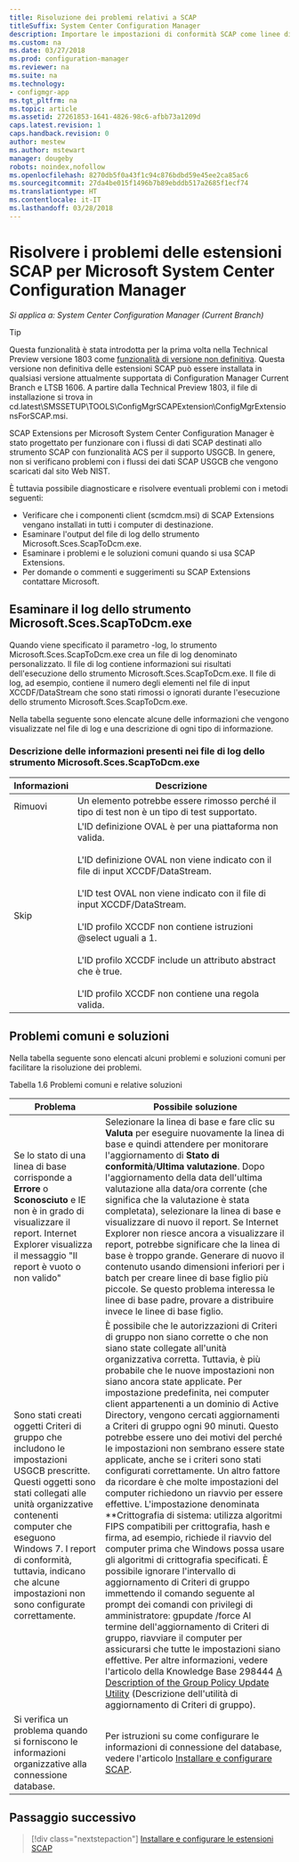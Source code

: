```yaml
---
title: Risoluzione dei problemi relativi a SCAP
titleSuffix: System Center Configuration Manager
description: Importare le impostazioni di conformità SCAP come linee di base di configurazione ed esportare i risultati
ms.custom: na
ms.date: 03/27/2018
ms.prod: configuration-manager
ms.reviewer: na
ms.suite: na
ms.technology:
- configmgr-app
ms.tgt_pltfrm: na
ms.topic: article
ms.assetid: 27261853-1641-4826-98c6-afbb73a1209d
caps.latest.revision: 1
caps.handback.revision: 0
author: mestew
ms.author: mstewart
manager: dougeby
robots: noindex,nofollow
ms.openlocfilehash: 8270db5f0a43f1c94c876bdbd59e45ee2ca85ac6
ms.sourcegitcommit: 27da4be015f1496b7b89ebddb517a2685f1ecf74
ms.translationtype: HT
ms.contentlocale: it-IT
ms.lasthandoff: 03/28/2018
---
```

# <a name="troubleshoot-the-scap-extensions-for-microsoft-system-center-configuration-manager"></a>Risolvere i problemi delle estensioni SCAP per Microsoft System Center Configuration Manager

*Si applica a: System Center Configuration Manager (Current Branch)*

> [!Tip]  
> Questa funzionalità è stata introdotta per la prima volta nella Technical Preview versione 1803 come [funzionalità di versione non definitiva](/sccm/core/servers/manage/pre-release-features). Questa versione non definitiva delle estensioni SCAP può essere installata in qualsiasi versione attualmente supportata di Configuration Manager Current Branch e LTSB 1606. A partire dalla Technical Preview 1803, il file di installazione si trova in cd.latest\SMSSETUP\TOOLS\ConfigMgrSCAPExtension\ConfigMgrExtensionsForSCAP.msi. 

SCAP Extensions per Microsoft System Center Configuration Manager è stato progettato per funzionare con i flussi di dati SCAP destinati allo strumento SCAP con funzionalità ACS per il supporto USGCB. In genere, non si verificano problemi con i flussi dei dati SCAP USGCB che vengono scaricati dal sito Web NIST.

È tuttavia possibile diagnosticare e risolvere eventuali problemi con i metodi seguenti:

- Verificare che i componenti client (scmdcm.msi) di SCAP Extensions vengano installati in tutti i computer di destinazione.
- Esaminare l'output del file di log dello strumento Microsoft.Sces.ScapToDcm.exe.
- Esaminare i problemi e le soluzioni comuni quando si usa SCAP Extensions.
- Per domande o commenti e suggerimenti su SCAP Extensions contattare Microsoft.



## <a name="review-microsoftscesscaptodcmexe-tool-log"></a>Esaminare il log dello strumento Microsoft.Sces.ScapToDcm.exe

Quando viene specificato il parametro -log, lo strumento Microsoft.Sces.ScapToDcm.exe crea un file di log denominato personalizzato. Il file di log contiene informazioni sui risultati dell'esecuzione dello strumento Microsoft.Sces.ScapToDcm.exe. Il file di log, ad esempio, contiene il numero degli elementi nel file di input XCCDF/DataStream che sono stati rimossi o ignorati durante l'esecuzione dello strumento Microsoft.Sces.ScapToDcm.exe.

Nella tabella seguente sono elencate alcune delle informazioni che vengono visualizzate nel file di log e una descrizione di ogni tipo di informazione.

### <a name="description-of-information-found-in-microsoftscesscaptodcmexe-log-files"></a>Descrizione delle informazioni presenti nei file di log dello strumento Microsoft.Sces.ScapToDcm.exe

| Informazioni | Descrizione |
| --- | --- |
| Rimuovi | Un elemento potrebbe essere rimosso perché il tipo di test non è un tipo di test supportato. |
| Skip |L'ID definizione OVAL è per una piattaforma non valida. </br> </br> L'ID definizione OVAL non viene indicato con il file di input XCCDF/DataStream.</br> </br> L'ID test OVAL non viene indicato con il file di input XCCDF/DataStream. </br> </br> L'ID profilo XCCDF non contiene istruzioni @select uguali a 1. </br> </br> L'ID profilo XCCDF include un attributo abstract che è true. </br> </br> L'ID profilo XCCDF non contiene una regola valida.|

## <a name="common-problems-and-solutions"></a>Problemi comuni e soluzioni

Nella tabella seguente sono elencati alcuni problemi e soluzioni comuni per facilitare la risoluzione dei problemi.

Tabella 1.6 Problemi comuni e relative soluzioni

| Problema | Possibile soluzione |
| --- | --- |
| Se lo stato di una linea di base corrisponde a **Errore** o **Sconosciuto** e IE non è in grado di visualizzare il report. Internet Explorer visualizza il messaggio &quot;Il report è vuoto o non valido&quot; | Selezionare la linea di base e fare clic su **Valuta** per eseguire nuovamente la linea di base e quindi attendere per monitorare l'aggiornamento di **Stato di conformità**/**Ultima valutazione**. Dopo l'aggiornamento della data dell'ultima valutazione alla data/ora corrente (che significa che la valutazione è stata completata), selezionare la linea di base e visualizzare di nuovo il report. Se Internet Explorer non riesce ancora a visualizzare il report, potrebbe significare che la linea di base è troppo grande. Generare di nuovo il contenuto usando dimensioni inferiori per i batch per creare linee di base figlio più piccole. Se questo problema interessa le linee di base padre, provare a distribuire invece le linee di base figlio. |
| Sono stati creati oggetti Criteri di gruppo che includono le impostazioni USGCB prescritte. Questi oggetti sono stati collegati alle unità organizzative contenenti computer che eseguono Windows 7. I report di conformità, tuttavia, indicano che alcune impostazioni non sono configurate correttamente. | È possibile che le autorizzazioni di Criteri di gruppo non siano corrette o che non siano state collegate all'unità organizzativa corretta. Tuttavia, è più probabile che le nuove impostazioni non siano ancora state applicate. Per impostazione predefinita, nei computer client appartenenti a un dominio di Active Directory, vengono cercati aggiornamenti a Criteri di gruppo ogni 90 minuti. Questo potrebbe essere uno dei motivi del perché le impostazioni non sembrano essere state applicate, anche se i criteri sono stati configurati correttamente. Un altro fattore da ricordare è che molte impostazioni del computer richiedono un riavvio per essere effettive. L'impostazione denominata **Crittografia di sistema: utilizza algoritmi FIPS compatibili per crittografia, hash e firma, ad esempio, richiede il riavvio del computer prima che Windows possa usare gli algoritmi di crittografia specificati. È possibile ignorare l'intervallo di aggiornamento di Criteri di gruppo immettendo il comando seguente al prompt dei comandi con privilegi di amministratore: gpupdate /force Al termine dell'aggiornamento di Criteri di gruppo, riavviare il computer per assicurarsi che tutte le impostazioni siano effettive. Per altre informazioni, vedere l'articolo della Knowledge Base 298444 [A Description of the Group Policy Update Utility](http://support.microsoft.com/kb/298444) (Descrizione dell'utilità di aggiornamento di Criteri di gruppo). |
| Si verifica un problema quando si forniscono le informazioni organizzative alla connessione database. | Per istruzioni su come configurare le informazioni di connessione del database, vedere l'articolo [Installare e configurare SCAP](/sccm/compliance/plan-design/scap/install-configure-scap). 

## <a name="next-step"></a>Passaggio successivo
> [!div class="nextstepaction"]
> [Installare e configurare le estensioni SCAP](/sccm/compliance/plan-design/scap/install-configure-scap)
